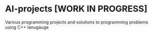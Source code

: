 # AI-projects [WORK IN PROGRESS]
Various programming projects and solutions to programming problems using C++ lanugauge
